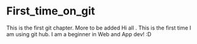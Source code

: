 # First_time_on_git
This is the first git chapter. More to be added 
Hi all . This is the first time I am using git hub. 
I am a beginner in Web and App dev! :D 
